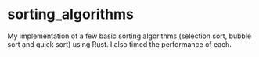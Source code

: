 # sorting_algorithms

My implementation of a few basic sorting algorithms (selection sort, bubble sort and quick sort) using Rust. I also timed the performance of each.
